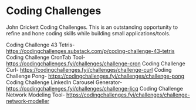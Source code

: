# Coding Challenges
John Crickett Coding Challenges. This is an outstanding opportunity to refine and hone coding skills while building small applications/tools.

Coding Challenge 43 Tetris- https://codingchallenges.substack.com/p/coding-challenge-43-tetris
Coding Challenge CronTab Tool- https://codingchallenges.fyi/challenges/challenge-cron
Coding Challenge Curl- https://codingchallenges.fyi/challenges/challenge-curl 
Coding Challenge Pong- https://codingchallenges.fyi/challenges/challenge-pong
Coding Challenge LinkedIn Carousel Generator- https://codingchallenges.fyi/challenges/challenge-licq
Coding Challenge Network Modeling Tool- https://codingchallenges.fyi/challenges/challenge-network-modeller
